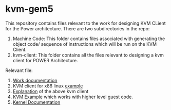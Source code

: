# kvm-gem5

This repository contains files relevant to the work for designing KVM CLient for the Power architecture. There are two subdirectories in the repo:
1. Machine Code: This folder contains files associated with generating the object code/ sequence of instructions which will be run on the KVM Client.
2. kvm-client: This folder contains all the files relevant to designing a kvm client for POWER Architecture.


Relevant file:
1. [Work documentation](https://docs.google.com/document/d/1whUj8lnvxM2-RSvY7sqBl9ZyS7Tyhli-d9YOr7VCeqE/edit?usp=sharing)
2. KVM client for x86 linux [example](https://lwn.net/Articles/658512/)
3. [Explanation](https://lwn.net/Articles/658511/) of the above kvm client
4. [KVM Example](https://github.com/dpw/kvm-hello-world) which works with higher level guest code.
5. [Kernel Documentation](https://www.kernel.org/doc/html/latest/virt/kvm/api.html)

